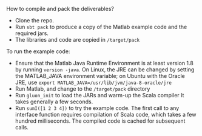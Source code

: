 How to compile and pack the deliverables?

- Clone the repo.
- Run `sbt pack` to produce a copy of the Matlab example code and the required jars.
- The libraries and code are copied in `/target/pack`

To run the example code:

- Ensure that the Matlab Java Runtime Environment is at least version 1.8
  by running `version -java`. On Linux, the JRE can be changed by setting
  the MATLAB_JAVA environment variable; on Ubuntu with the Oracle JRE, use
  `export MATLAB_JAVA=/usr/lib/jvm/java-8-oracle/jre`
- Run Matlab, and change to the `/target/pack` directory
- Run `gluon_init` to load the JARs and warm-up the Scala compiler
  It takes generally a few seconds.
- Run `sumI([1 2 3 4])` to try the example code. The first call to
  any interface function requires compilation of Scala code, which
  takes a few hundred milliseconds. The compiled code is cached for
  subsequent calls.

